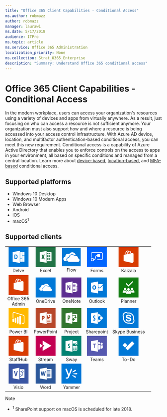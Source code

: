 ```yaml
---
title: "Office 365 Client Capabilities - Conditional Access"
ms.author: robmazz
author: robmazz
manager: laurawi
ms.date: 5/17/2018
audience: ITPro
ms.topic: article
ms.service: Office 365 Administration
localization_priority: None
ms.collection: Strat_O365_Enterprise
description: "Summary: Understand Office 365 conditional access"
---
```


# Office 365 Client Capabilities - Conditional Access

In the modern workplace, users can access your organization's resources using a variety of devices and apps from virtually anywhere. As a result, just focusing on who can access a resource is not sufficient anymore. Your organization must also support how and where a resource is being accessed into your access control infrastructure. With Azure AD device, location, and multifactor authentication-based conditional access, you can meet this new requirement. Conditional access is a capability of Azure Active Directory that enables you to enforce controls on the access to apps in your environment, all based on specific conditions and managed from a central location. Learn more about [device-based](https://docs.microsoft.com/azure/active-directory/active-directory-conditional-access-policy-connected-applications), [location-based](https://docs.microsoft.com/azure/active-directory/active-directory-conditional-access-locations), and [MFA-based](https://docs.microsoft.com/azure/active-directory/active-directory-conditional-access-conditions#users-and-groups) conditional access.

## Supported platforms

 - Windows 10 Desktop
 - Windows 10 Modern Apps
 - Web Browser
 - Android
 - iOS
 - macOS<sup>1</sup>

## Supported clients

| | | | | | |
|:---:|:---:|:---:|:---:|:---:|:---:|
| ![Delve icon](images/o365-delve-64x64.png) <br> Delve | ![Excel icon](images/o365-excel-64x64.png) <br> Excel | ![Flow icon](images/onedriveforbusiness_solid_60x60.png) <br> Flow | ![Forms icon](images/o365-flow-64x64.png) <br> Forms | ![Kaizala icon](images/o365-officestore-64x64.png) <br> Kaizala 
| ![Office 365 Admin icon](images/o365-officestore-64x64.png) <br> Office 365 <br> Admin | ![OneDrive for Business icon](images/o365-OneDrive-64x64.png) <br> OneDrive | ![OneNote icon](images/o365-OneNote-64x64.png) <br> OneNote | ![Outlook icon](images/o365-outlook-64x64.png) <br> Outlook | ![Planner icon](images/o365-planner-64x64.png) <br> Planner 
| ![PowerBI icon](images/o365-powerbi-64x64.png) <br> Power BI | ![PowerPoint icon](images/o365-powerpoint-64x64.png) <br> PowerPoint | ![Project icon](images/o365-project-64x64.png) <br> Project | ![SharePoint icon](images/o365-sharepoint-64x64.png) <br> Sharepoint | ![Skype for Business icon](images/o365-skypeforbusiness-64x64.png) <br> Skype Business 
| ![StaffHub icon](images/o365-officestore-64x64.png) <br> StaffHub | ![Stream icon](images/o365-stream-64x64.png) <br> Stream | ![Sway icon](images/o365-sway-64x64.png) <br> Sway | ![Teams icon](images/o365-teams-64x64.png) <br> Teams | ![To-Do icon](images/o365-todo-64x64.png) <br> To-Do 
| ![Visio icon](images/o365-visio-64x64.png) <br> Visio | ![Word icon](images/o365-word-64x64.png) <br> Word | ![Yammer icon](images/o365-yammer-64x64.png) <br> Yammer

> [!NOTE]
> - <sup>1</sup> SharePoint support on macOS is scheduled for late 2018. 